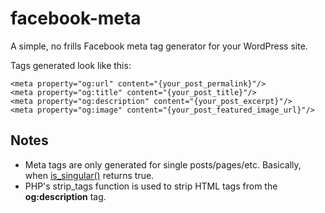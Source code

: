 facebook-meta
=============

A simple, no frills Facebook meta tag generator for your WordPress site.

Tags generated look like this:

```
<meta property="og:url" content="{your_post_permalink}"/>
<meta property="og:title" content="{your_post_title}"/>
<meta property="og:description" content="{your_post_excerpt}"/>
<meta property="og:image" content="{your_post_featured_image_url}"/>
```

Notes
-----
- Meta tags are only generated for single posts/pages/etc. Basically, when [is_singular()](http://codex.wordpress.org/Function_Reference/is_singular) returns true.
- PHP's strip_tags function is used to strip HTML tags from the **og:description** tag.